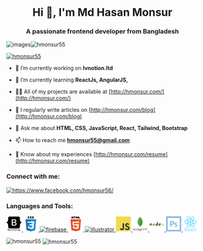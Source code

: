 <h1 align="center">Hi 👋, I'm Md Hasan Monsur</h1>
<h3 align="center">A passionate frontend developer from Bangladesh</h3>

<img align="left" src="https://cdn.dribbble.com/users/1162077/screenshots/3848914/programmer.gif" alt="images" />
<p align="left"> <img src="https://komarev.com/ghpvc/?username=hmonsur55&label=Profile%20views&color=0e75b6&style=flat" alt="hmonsur55" /> </p>

<p align="left"> <a href="https://github.com/ryo-ma/github-profile-trophy"><img src="https://github-profile-trophy.vercel.app/?username=hmonsur55" alt="hmonsur55" /></a> </p>

- 🔭 I’m currently working on **Ivnotion.ltd**

- 🌱 I’m currently learning **ReactJs, AngularJS,**

- 👨‍💻 All of my projects are available at [http://hmonsur.com/](http://hmonsur.com/)

- 📝 I regularly write articles on [http://hmonsur.com/blog](http://hmonsur.com/blog)

- 💬 Ask me about **HTML, CSS, JavaScript, React, Tailwind, Bootstrap**

- 📫 How to reach me **hmonsur55@gmail.com**

- 📄 Know about my experiences [http://hmonsur.com/resume](http://hmonsur.com/resume)

<h3 align="left">Connect with me:</h3>
<p align="left">
<a href="https://fb.com/https://www.facebook.com/hmonsur56/" target="blank"><img align="center" src="https://raw.githubusercontent.com/rahuldkjain/github-profile-readme-generator/master/src/images/icons/Social/facebook.svg" alt="https://www.facebook.com/hmonsur56/" height="30" width="40" /></a>
</p>

<h3 align="left">Languages and Tools:</h3>
<p align="left"> <a href="https://getbootstrap.com" target="_blank" rel="noreferrer"> <img src="https://raw.githubusercontent.com/devicons/devicon/master/icons/bootstrap/bootstrap-plain-wordmark.svg" alt="bootstrap" width="40" height="40"/> </a> <a href="https://www.w3schools.com/css/" target="_blank" rel="noreferrer"> <img src="https://raw.githubusercontent.com/devicons/devicon/master/icons/css3/css3-original-wordmark.svg" alt="css3" width="40" height="40"/> </a> <a href="https://firebase.google.com/" target="_blank" rel="noreferrer"> <img src="https://www.vectorlogo.zone/logos/firebase/firebase-icon.svg" alt="firebase" width="40" height="40"/> </a> <a href="https://www.w3.org/html/" target="_blank" rel="noreferrer"> <img src="https://raw.githubusercontent.com/devicons/devicon/master/icons/html5/html5-original-wordmark.svg" alt="html5" width="40" height="40"/> </a> <a href="https://www.adobe.com/in/products/illustrator.html" target="_blank" rel="noreferrer"> <img src="https://www.vectorlogo.zone/logos/adobe_illustrator/adobe_illustrator-icon.svg" alt="illustrator" width="40" height="40"/> </a> <a href="https://developer.mozilla.org/en-US/docs/Web/JavaScript" target="_blank" rel="noreferrer"> <img src="https://raw.githubusercontent.com/devicons/devicon/master/icons/javascript/javascript-original.svg" alt="javascript" width="40" height="40"/> </a> <a href="https://www.mongodb.com/" target="_blank" rel="noreferrer"> <img src="https://raw.githubusercontent.com/devicons/devicon/master/icons/mongodb/mongodb-original-wordmark.svg" alt="mongodb" width="40" height="40"/> </a> <a href="https://nodejs.org" target="_blank" rel="noreferrer"> <img src="https://raw.githubusercontent.com/devicons/devicon/master/icons/nodejs/nodejs-original-wordmark.svg" alt="nodejs" width="40" height="40"/> </a> <a href="https://www.photoshop.com/en" target="_blank" rel="noreferrer"> <img src="https://raw.githubusercontent.com/devicons/devicon/master/icons/photoshop/photoshop-line.svg" alt="photoshop" width="40" height="40"/> </a> <a href="https://reactjs.org/" target="_blank" rel="noreferrer"> <img src="https://raw.githubusercontent.com/devicons/devicon/master/icons/react/react-original-wordmark.svg" alt="react" width="40" height="40"/> </a> </p>

<p><img align="left" src="https://github-readme-stats.vercel.app/api/top-langs?username=hmonsur55&show_icons=true&locale=en&layout=compact" alt="hmonsur55" /></p>

<p>&nbsp;<img align="center" src="https://github-readme-stats.vercel.app/api?username=hmonsur55&show_icons=true&locale=en" alt="hmonsur55" /></p>
